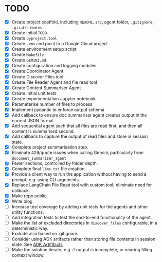 # TODO

- [x] Create project scaffold, including `README`, `src`, agent folder, `.gitignore`, `.gitattributes`
- [x] Create initial `TODO`
- [x] Create `pyproject.toml`
- [x] Create `.env` and point to a Google Cloud project
- [x] Create environment setup script
- [x] Create `Makefile`
- [x] Create `GEMINI.md`
- [x] Create configuration and logging modules
- [x] Create Coordinator Agent
- [x] Create Discover Files tool
- [x] Create File Reader Agent and file read tool
- [x] Create Content Summariser Agent
- [x] Create initial unit tests
- [x] Create experimentation Jupyter notebook
- [x] Parameterise number of files to process
- [x] Implement pydantic to enforce output schema
- [x] Add callback to ensure doc summariser agent creates output in the correct JSON format.
- [x] Add sequential agent such that all files are read first, and then all content is summarised second.
- [x] Add callback to capture the output of read files and store in session state.
- [x] Complete project summarisation step.
- [x] Eliminate 429/quote issues when calling Gemini, particularly from `document_summariser_agent`
- [x] Fewer sections, controlled by folder depth.
- [x] Complete final `llms.txt` file creation.
- [x] Provide a client way to run the application without having to send a prompt, e.g. using CLI arguments.
- [x] Replace LangChain File Read tool with custom tool; eliminate need for callback.
- [x] Make repo public.
- [x] Write blog.
- [ ] Increase test coverage by adding unit tests for the agents and other utility functions.
- [ ] Add integration tests to test the end-to-end functionality of the agent.
- [ ] Make the list of excluded directories in `discover_files` configurable, in a deterministic way.
- [ ] Exclude also based on .gitignore.
- [ ] Consider using ADK artifacts rather than storing file contents in session state. See [ADK Artififacts](https://google.github.io/adk-docs/artifacts/)
- [ ] Make the solution iterate, e.g. if output is incomplete, or nearing filling context window.
